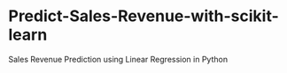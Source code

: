 # Predict-Sales-Revenue-with-scikit-learn
Sales Revenue Prediction using Linear Regression in Python

